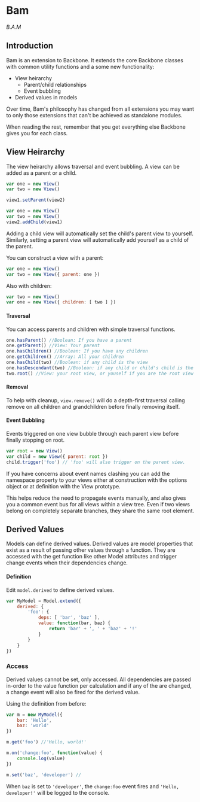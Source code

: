 Bam
=====

*B.A.M*

Introduction
------------

Bam is an extension to Backbone. It extends the core Backbone classes with common utility functions and a some new functionality:

* View heirarchy
    * Parent/child relationships
    * Event bubbling
* Derived values in models

Over time, Bam's philosophy has changed from all extensions you may want to only those extensions that can't be achieved as standalone modules.

When reading the rest, remember that you get everything else Backbone gives you for each class.

View Heirarchy
--------------

The view heirarchy allows traversal and event bubbling. A view can be added as a parent or a child.

```javascript
var one = new View()
var two = new View()

view1.setParent(view2)
```

```javascript
var one = new View()
var two = new View()
view2.addChild(view1)
```

Adding a child view will automatically set the child's parent view to yourself. Similarly, setting a parent view will automatically add yourself as a child of the parent.

You can construct a view with a parent:

```javascript
var one = new View()
var two = new View({ parent: one })
```

Also with children:

```javascript
var two = new View()
var one = new View({ children: [ two ] })
```

#### Traversal

You can access parents and children with simple traversal functions.

```javascript
one.hasParent() //Boolean: If you have a parent
one.getParent() //View: Your parent
one.hasChildren() //Boolean: If you have any children
one.getChildren() //Array: All your children
one.hasChild(two) //Boolean: if any child is the view
one.hasDescendant(two) //Boolean: if any child or child's child is the view
two.root() //View: your root view, or youself if you are the root view
```

#### Removal

To help with cleanup, `view.remove()` will do a depth-first traversal calling remove on all children and grandchildren before finally removing itself.

#### Event Bubbling

Events triggered on one view bubble through each parent view before finally stopping on root.

```javascript
var root = new View()
var child = new View({ parent: root })
child.trigger('foo') // 'foo' will also trigger on the parent view.
```

If you have concerns about event names clashing you can add the namespace property to your views either at construction with the options object or at definition with the View prototype.

This helps reduce the need to propagate events manually, and also gives you a common event bus for all views within a view tree. Even if two views belong on completely separate branches, they share the same root element.

Derived Values
--------------

Models can define derived values. Derived values are model properties that exist as a result of passing other values through a function. They are accessed with the get function like other Model attributes and trigger change events when their dependencies change.

#### Definition

Edit `model.derived` to define derived values.

```javascript
var MyModel = Model.extend({
    derived: {
        'foo': {
            deps: [ 'bar', 'baz' ],
            value: function(bar, baz) {
                return 'bar' + ', ' + 'baz' + '!'
            }
        }
    }
})
```

### Access

Derived values cannot be set, only accessed. All dependencies are passed in-order to the value function per calculation and if any of the are changed, a change event will also be fired for the derived value.

Using the definition from before:

```javascript
var m = new MyModel({
    bar: 'Hello',
    baz: 'world'
})

m.get('foo') //'Hello, world!'

m.on('change:foo', function(value) {
    console.log(value)
})

m.set('baz', 'developer') //
```

When `baz` is set to `'developer'`, the `change:foo` event fires and `'Hello, developer!'` will be logged to the console.